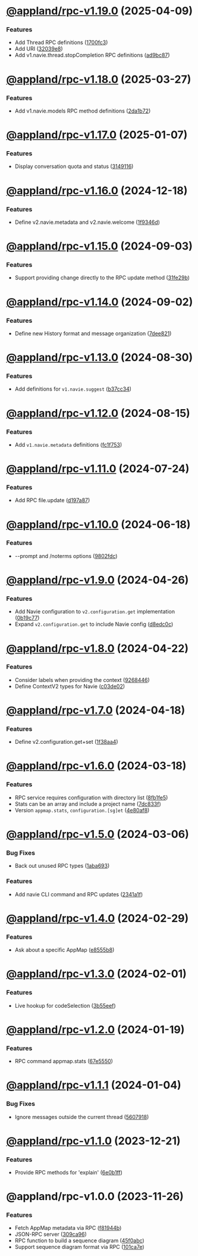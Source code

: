 # [@appland/rpc-v1.19.0](https://github.com/getappmap/appmap-js/compare/@appland/rpc-v1.18.0...@appland/rpc-v1.19.0) (2025-04-09)


### Features

* Add Thread RPC definitions ([1700fc3](https://github.com/getappmap/appmap-js/commit/1700fc3f05030f05957ba695e52dd7fa7142aaf4))
* Add URI ([32039e8](https://github.com/getappmap/appmap-js/commit/32039e84e2668d9efd7520f9f7183b2809044d6e))
* Add v1.navie.thread.stopCompletion RPC definitions ([ad9bc87](https://github.com/getappmap/appmap-js/commit/ad9bc877f65e7a7aa65a04ce31654597b5c118ae))

# [@appland/rpc-v1.18.0](https://github.com/getappmap/appmap-js/compare/@appland/rpc-v1.17.0...@appland/rpc-v1.18.0) (2025-03-27)


### Features

* Add v1.navie.models RPC method definitions ([2da1b72](https://github.com/getappmap/appmap-js/commit/2da1b72d1bb89c4c6b65d28d005331a2c20b47b1))

# [@appland/rpc-v1.17.0](https://github.com/getappmap/appmap-js/compare/@appland/rpc-v1.16.0...@appland/rpc-v1.17.0) (2025-01-07)


### Features

* Display conversation quota and status ([3149116](https://github.com/getappmap/appmap-js/commit/3149116296140b6fb4d236079eecb0ed7b3f47e9))

# [@appland/rpc-v1.16.0](https://github.com/getappmap/appmap-js/compare/@appland/rpc-v1.15.0...@appland/rpc-v1.16.0) (2024-12-18)


### Features

* Define v2.navie.metadata and v2.navie.welcome ([1f9346d](https://github.com/getappmap/appmap-js/commit/1f9346d08f211ce4c1cb53c3ab3ee190ee45b707))

# [@appland/rpc-v1.15.0](https://github.com/getappmap/appmap-js/compare/@appland/rpc-v1.14.0...@appland/rpc-v1.15.0) (2024-09-03)


### Features

* Support providing change directly to the RPC update method ([31fe29b](https://github.com/getappmap/appmap-js/commit/31fe29b027f45e5eab04c20792be71047e75b9ad))

# [@appland/rpc-v1.14.0](https://github.com/getappmap/appmap-js/compare/@appland/rpc-v1.13.0...@appland/rpc-v1.14.0) (2024-09-02)


### Features

* Define new History format and message organization ([7dee821](https://github.com/getappmap/appmap-js/commit/7dee821c349918817a834c747e47475a8a75080b))

# [@appland/rpc-v1.13.0](https://github.com/getappmap/appmap-js/compare/@appland/rpc-v1.12.0...@appland/rpc-v1.13.0) (2024-08-30)


### Features

* Add definitions for `v1.navie.suggest` ([b37cc34](https://github.com/getappmap/appmap-js/commit/b37cc34d8f60ea8ce6bdb41ce6284a26aa4beaaf))

# [@appland/rpc-v1.12.0](https://github.com/getappmap/appmap-js/compare/@appland/rpc-v1.11.0...@appland/rpc-v1.12.0) (2024-08-15)


### Features

* Add `v1.navie.metadata` definitions ([fc1f753](https://github.com/getappmap/appmap-js/commit/fc1f753bbca15f8c7e99967fae585ba174ff08fd))

# [@appland/rpc-v1.11.0](https://github.com/getappmap/appmap-js/compare/@appland/rpc-v1.10.0...@appland/rpc-v1.11.0) (2024-07-24)


### Features

* Add RPC file.update ([d197a87](https://github.com/getappmap/appmap-js/commit/d197a877a9d10d4be4e235eab359d441d4bf702b))

# [@appland/rpc-v1.10.0](https://github.com/getappmap/appmap-js/compare/@appland/rpc-v1.9.0...@appland/rpc-v1.10.0) (2024-06-18)


### Features

* --prompt and /noterms options ([9802fdc](https://github.com/getappmap/appmap-js/commit/9802fdc9baded47ccc565ed6f4fb79850f1d3ad6))

# [@appland/rpc-v1.9.0](https://github.com/getappmap/appmap-js/compare/@appland/rpc-v1.8.0...@appland/rpc-v1.9.0) (2024-04-26)


### Features

* Add Navie configuration to `v2.configuration.get` implementation ([0b19c77](https://github.com/getappmap/appmap-js/commit/0b19c77475a9e628f52c0b5a7a437616ce0f994d))
* Expand `v2.configuration.get` to include Navie config ([d8edc0c](https://github.com/getappmap/appmap-js/commit/d8edc0c7a0fe64fa5c82179ffd6396f1c999f544))

# [@appland/rpc-v1.8.0](https://github.com/getappmap/appmap-js/compare/@appland/rpc-v1.7.0...@appland/rpc-v1.8.0) (2024-04-22)


### Features

* Consider labels when providing the context ([9268446](https://github.com/getappmap/appmap-js/commit/92684465bef2c2de2714d771294a1c8496a4254e))
* Define ContextV2 types for Navie ([c03de02](https://github.com/getappmap/appmap-js/commit/c03de0260a65bece067ac90a1cba7345a86a406c))

# [@appland/rpc-v1.7.0](https://github.com/getappmap/appmap-js/compare/@appland/rpc-v1.6.0...@appland/rpc-v1.7.0) (2024-04-18)


### Features

* Define v2.configuration.get+set ([1f38aa4](https://github.com/getappmap/appmap-js/commit/1f38aa48348ba5eae35a59fb9a8c3c2ab853d404))

# [@appland/rpc-v1.6.0](https://github.com/getappmap/appmap-js/compare/@appland/rpc-v1.5.0...@appland/rpc-v1.6.0) (2024-03-18)


### Features

* RPC service requires configuration with directory list ([8fb1fe5](https://github.com/getappmap/appmap-js/commit/8fb1fe5e658226fc826c6ce78614c8a2fa8b0f87))
* Stats can be an array and include a project name ([7dc833f](https://github.com/getappmap/appmap-js/commit/7dc833f6afcd2b07d77f3382c3b557be385d914e))
* Version `appmap.stats`, `configuration.[sg]et` ([4e80af8](https://github.com/getappmap/appmap-js/commit/4e80af8cf744f49b26afa972ad4b81bc5a5b9c84))

# [@appland/rpc-v1.5.0](https://github.com/getappmap/appmap-js/compare/@appland/rpc-v1.4.0...@appland/rpc-v1.5.0) (2024-03-06)


### Bug Fixes

* Back out unused RPC types ([1aba693](https://github.com/getappmap/appmap-js/commit/1aba69370d3af0a8590872990949da5f3b9db689))


### Features

* Add navie CLI command and RPC updates ([2341a1f](https://github.com/getappmap/appmap-js/commit/2341a1faad7829c6dd21251a45abcd9e69d553fb))

# [@appland/rpc-v1.4.0](https://github.com/getappmap/appmap-js/compare/@appland/rpc-v1.3.0...@appland/rpc-v1.4.0) (2024-02-29)


### Features

* Ask about a specific AppMap ([e8555b8](https://github.com/getappmap/appmap-js/commit/e8555b81ba3fb030c0d7cb70aa4822905fe28b38))

# [@appland/rpc-v1.3.0](https://github.com/getappmap/appmap-js/compare/@appland/rpc-v1.2.0...@appland/rpc-v1.3.0) (2024-02-01)


### Features

* Live hookup for codeSelection ([3b55eef](https://github.com/getappmap/appmap-js/commit/3b55eef032071f84dc0ad5efe1187f961e77e91a))

# [@appland/rpc-v1.2.0](https://github.com/getappmap/appmap-js/compare/@appland/rpc-v1.1.1...@appland/rpc-v1.2.0) (2024-01-19)


### Features

* RPC command appmap.stats ([67e5550](https://github.com/getappmap/appmap-js/commit/67e55508538a3710b89d785ddcd373044bea725e))

# [@appland/rpc-v1.1.1](https://github.com/getappmap/appmap-js/compare/@appland/rpc-v1.1.0...@appland/rpc-v1.1.1) (2024-01-04)


### Bug Fixes

* Ignore messages outside the current thread ([5607918](https://github.com/getappmap/appmap-js/commit/56079183c5f875211c4495fe117849dd7fcf55dd))

# [@appland/rpc-v1.1.0](https://github.com/getappmap/appmap-js/compare/@appland/rpc-v1.0.0...@appland/rpc-v1.1.0) (2023-12-21)


### Features

* Provide RPC methods for 'explain' ([6e0b1ff](https://github.com/getappmap/appmap-js/commit/6e0b1ff6fab447f0c3b34eceeddf513dba428087))

# @appland/rpc-v1.0.0 (2023-11-26)


### Features

* Fetch AppMap metadata via RPC ([f81944b](https://github.com/getappmap/appmap-js/commit/f81944b47b82cb7d2271a91d3bf274df16c3f596))
* JSON-RPC server ([309ca96](https://github.com/getappmap/appmap-js/commit/309ca96c3efaf94b32b7ec1e89c3c8db91106e89))
* RPC function to build a sequence diagram ([45f0abc](https://github.com/getappmap/appmap-js/commit/45f0abcbc45ff6aa160a2f3b7c150f947d6d86cf))
* Support sequence diagram format via RPC ([101ca7e](https://github.com/getappmap/appmap-js/commit/101ca7e4bf5ed0cd417b313ae37f8fec686ccec0))
